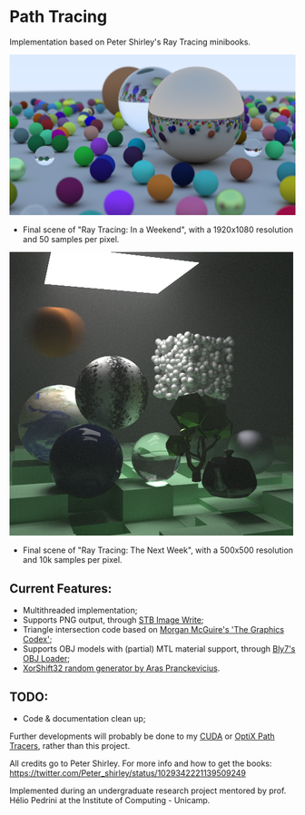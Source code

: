 # Path Tracing
Implementation based on Peter Shirley's Ray Tracing minibooks.
 
![Final Scene - Book 1](output1.png)

- Final scene of "Ray Tracing: In a Weekend", with a 1920x1080 resolution and 50 samples per pixel.
 
![Final Scene - Book 2](output2.png)

- Final scene of "Ray Tracing: The Next Week", with a 500x500 resolution and 10k samples per pixel.
 
 ## Current Features:
- Multithreaded implementation;
- Supports PNG output, through [STB Image Write](http://nothings.org/stb/stb_image_write.h);
- Triangle intersection code based on [Morgan McGuire's 'The Graphics Codex'](http://graphicscodex.com);
- Supports OBJ models with (partial) MTL material support, through [Bly7's OBJ Loader](https://github.com/Bly7/OBJ-Loader);
- [XorShift32 random generator by Aras Pranckevicius](https://github.com/aras-p/ToyPathTracer/blob/master/Cpp/Source/Maths.cpp#L5-L18).

## TODO:
- Code & documentation clean up;

Further developments will probably be done to my [CUDA](https://github.com/joaovbs96/CUDA-Path-Tracer) or [OptiX Path Tracers](https://github.com/joaovbs96/OptiX-Path-Tracer/), rather than this project.

All credits go to Peter Shirley. For more info and how to get the books: https://twitter.com/Peter_shirley/status/1029342221139509249

Implemented during an undergraduate research project mentored by prof. Hélio Pedrini at the Institute of Computing - Unicamp.
